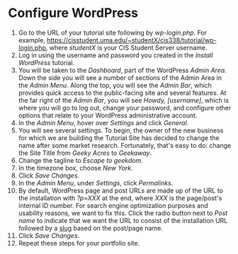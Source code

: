 # Configure WordPress

1. Go to the URL of your tutorial site following by _wp-login.php_. For example, <https://cisstudent.uma.edu/~studentX/cis338/tutorial/wp-login.php>, where _studentX_ is your CIS Student Server username.
2. Log in using the username and password you created in the _Install WordPress_ tutorial.
3. You will be taken to the _Dashboard_, part of the WordPress _Admin Area_. Down the side you will see a number of sections of the Admin Area in the _Admin Menu_. Along the top, you will see the _Admin Bar_, which provides quick access to the public-facing site and several features. At the far right of the _Admin Bar_, you will see _Howdy, [username]_, which is where you will go to log out, change your password, and configure other options that relate to your WordPress administrative account.
4. In the _Admin Menu_, hover over _Settings_ and click _General_.
5. You will see several settings. To begin, the owner of the new business for which we are building the Tutorial Site has decided to change the name after some market research. Fortunately, that's easy to do: change the Site Title from _Geeky Acres_ to _Geekaway_.
6. Change the tagline to _Escape to geekdom_.
7. In the timezone box, choose _New York_.
8. Click _Save Changes_.
9. In the _Admin Menu_, under _Settings_, click _Permalinks_.
10. By default, WordPress page and post URLs are made up of the URL to the installation with _?p=XXX_ at the end, where _XXX_ is the page/post's internal ID number. For search engine optimization purposes and usability reasons, we want to fix this. Click the radio button next to _Post name_ to indicate that we want the URL to consist of the installation URL followed by a [slug](https://blog.hubspot.com/website/what-is-wordpress-slug) based on the post/page name.
11. Click _Save Changes_.
12. Repeat these steps for your portfolio site.
